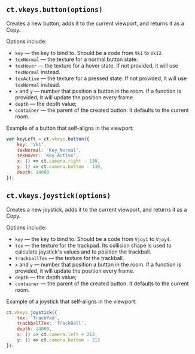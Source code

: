 ## `ct.vkeys.button(options)`

Creates a new button, adds it to the current viewport, and returns it as a Copy.

Options include:

* `key` — the key to bind to. Should be a code from `Vk1` to `Vk12`.
* `texNormal` — the texture for a normal button state.
* `texHover` — the texture for a hover state. If not provided, it will use `texNormal` instead.
* `texActive` — the texture for a pressed state. If not provided, it will use `texNormal` instead.
* `x` and `y` — number that position a button in the room. If a function is provided, it will update the position every frame.
* `depth` — the depth value;
* `container` — the parent of the created button. It defaults to the current room.

Example of a button that self-aligns in the viewport:

```js
var keyLeft = ct.vkeys.button({
    key: 'Vk1',
    texNormal: 'Key_Normal',
    texHover: 'Key_Active',
    x: () => ct.camera.right - 130,
    y: () => ct.camera.bottom - 130,
    depth: 14000
});
```

## `ct.vkeys.joystick(options)`

Creates a new joystick, adds it to the current viewport, and returns it as a Copy.

Options include:

* `key` — the key to bind to. Should be a code from `Vjoy1` to `Vjoy4`.
* `tex` — the texture for the trackpad. Its collision shape is used to calculate joystick's values and to position the trackball.
* `trackballTex` — the texture for the trackball.
* `x` and `y` — number that position a button in the room. If a function is provided, it will update the position every frame.
* `depth` — the depth value;
* `container` — the parent of the created button. It defaults to the current room.

Example of a joystick that self-aligns in the viewport:

```js
ct.vkeys.joystick({
    tex: 'TrackPad',
    trackballTex: 'TrackBall',
    depth: 14000,
    x: () => ct.camera.left + 212,
    y: () => ct.camera.bottom - 212
});
```
